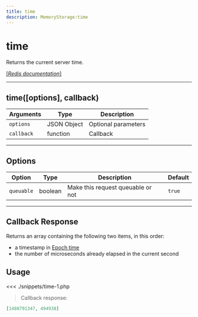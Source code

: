 ```yaml
---
title: time
description: MemoryStorage:time
---
```


# time

Returns the current server time.

[[_Redis documentation_]](https://redis.io/commands/time)

---

## time([options], callback)

| Arguments  | Type        | Description         |
| ---------- | ----------- | ------------------- |
| `options`  | JSON Object | Optional parameters |
| `callback` | function    | Callback            |

---

## Options

| Option     | Type    | Description                       | Default |
| ---------- | ------- | --------------------------------- | ------- |
| `queuable` | boolean | Make this request queuable or not | `true`  |

---

## Callback Response

Returns an array containing the following two items, in this order:

- a timestamp in [Epoch time](https://en.wikipedia.org/wiki/Unix_time)
- the number of microseconds already elapsed in the current second

## Usage

<<< ./snippets/time-1.php

> Callback response:

```json
[1488791347, 494938]
```
